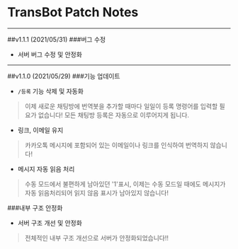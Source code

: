 # TransBot Patch Notes

***
##v1.1.1 (2021/05/31)
###버그 수정
* 서버 버그 수정 및 안정화

***
##v1.1.0 (2021/05/29)
###기능 업데이트
* ```/등록``` 기능 삭제 및 자동화
> 이제 새로운 채팅방에 번역봇을 추가할 때마다 일일이 등록 명령어를 입력할 필요가 없습니다! 모든 채팅방 등록은 자동으로 이루어지게 됩니다.

* 링크, 이메일 유지

> 카카오톡 메시지에 포함되어 있는 이메일이나 링크를 인식하여 번역하지 않습니다! 

* 메시지 자동 읽음 처리

> 수동 모드에서 불편하게 남아있던 '1'표시, 이제는 수동 모드일 때에도 메시지가 자동 읽음처리되어 읽지 않음 표시가 남아있지 않습니다!

###내부 구조 안정화
* 서버 구조 개선 및 안정화

> 전체적인 내부 구조 개선으로 서버가 안정화되었습니다!!
